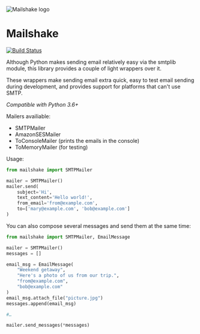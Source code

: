 ![Mailshake logo](https://raw.github.com/jpscaletti/mailshake/master/docs/static/images/mailshake@2x.png)

# Mailshake

[![Build Status](https://travis-ci.org/jpscaletti/MailShake.svg?branch=master)](https://travis-ci.org/jpscaletti/MailShake)

Although Python makes sending email relatively easy via the smtplib
module, this library provides a couple of light wrappers over it.

These wrappers make sending email extra quick, easy to test email
sending during development, and provides support for platforms that
can't use SMTP.

*Compatible with Python 3.6+*

Mailers availiable:

-   SMTPMailer
-   AmazonSESMailer
-   ToConsoleMailer (prints the emails in the console)
-   ToMemoryMailer (for testing)

Usage:

```python
from mailshake import SMTPMailer

mailer = SMTPMailer()
mailer.send(
    subject='Hi',
    text_content='Hello world!',
    from_email='from@example.com',
    to=['mary@example.com', 'bob@example.com']
)
```

You can also compose several messages and send them at the same time:

```python
from mailshake import SMTPMailer, EmailMessage

mailer = SMTPMailer()
messages = []

email_msg = EmailMessage(
    "Weekend getaway",
    "Here's a photo of us from our trip.",
    "from@example.com",
    "bob@example.com"
)
email_msg.attach_file("picture.jpg")
messages.append(email_msg)

#…

mailer.send_messages(*messages)
```
